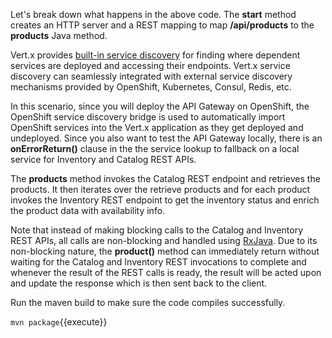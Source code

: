 Let's break down what happens in the above code. The **start** method creates an HTTP
server and a REST mapping to map **/api/products** to the **products** Java
method.

Vert.x provides [built-in service discovery](http://vertx.io/docs/vertx-service-discovery/java)
for finding where dependent services are deployed
and accessing their endpoints. Vert.x service discovery can seamlessly integrated with external
service discovery mechanisms provided by OpenShift, Kubernetes, Consul, Redis, etc.

In this scenario, since you will deploy the API Gateway on OpenShift, the OpenShift service discovery
bridge is used to automatically import OpenShift services into the Vert.x application as they
get deployed and undeployed. Since you also want to test the API Gateway locally, there is an
**onErrorReturn()** clause in the the service lookup to fallback on a local service for Inventory
and Catalog REST APIs.

The **products** method invokes the Catalog REST endpoint and retrieves the products. It then
iterates over the retrieve products and for each product invokes the
Inventory REST endpoint to get the inventory status and enrich the product data with availability
info.

Note that instead of making blocking calls to the Catalog and Inventory REST APIs, all calls
are non-blocking and handled using [RxJava](http://vertx.io/docs/vertx-rx/java). Due to its non-blocking
nature, the **product()** method can immediately return without waiting for the Catalog and Inventory
REST invocations to complete and whenever the result of the REST calls is ready, the result
will be acted upon and update the response which is then sent back to the client.

Run the maven build to make sure the code compiles successfully.

```mvn package```{{execute}}
